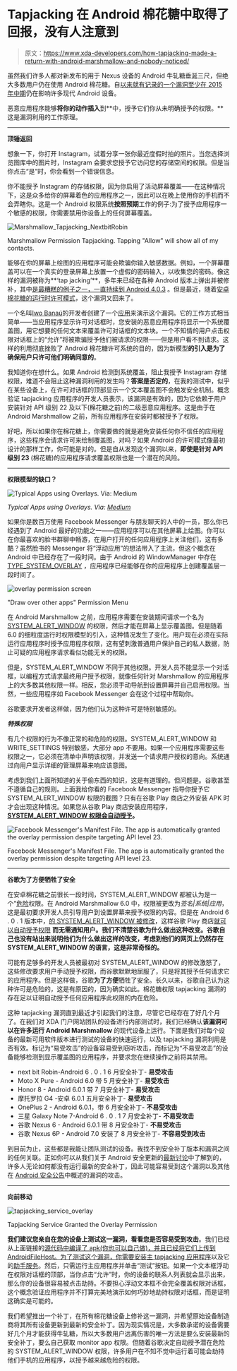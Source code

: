 # Tapjacking 在 Android 棉花糖中取得了回报，没有人注意到

> 原文：<https://www.xda-developers.com/how-tapjacking-made-a-return-with-android-marshmallow-and-nobody-noticed/>

虽然我们许多人都对新发布的用于 Nexus 设备的 Android 牛轧糖垂涎三尺，但绝大多数用户仍在使用 Android 棉花糖。自[以来就有记录的一个漏洞至少在 2015 年中期](https://android-review.googlesource.com/#/c/157670/)仍在影响许多现代 Android 设备。

恶意应用程序能够**将你的动作插入**到**中，授予它们你从未明确授予的权限。**这是漏洞利用的工作原理。

* * *

**顶锤返回**

想象一下，你打开 Instagram，试着分享一张你最近度假时拍的照片。当您选择浏览图库中的图片时，Instagram 会要求您授予它访问您的存储空间的权限。但是当你点击“是”时，你会看到一个错误信息。

你不能授予 Instagram 的存储权限，因为你启用了活动屏幕覆盖——在这种情况下，这是众多给你的屏幕着色的应用程序之一，因此可以在晚上使用你的手机而不会弄瞎你。这是一个 Android 权限系统**按照预期**工作的例子:为了授予应用程序一个敏感的权限，你需要禁用你设备上的任何屏幕覆盖。

 <picture>![Marshmallow_Tapjacking_NextbitRobin](img/46898db226d087bb6c74fbc8231ec265.png)</picture> 

Marshmallow Permission Tapjacking. Tapping "Allow" will show all of my contacts.

能够在你的屏幕上绘图的应用程序可能会欺骗你输入敏感数据。例如，一个屏幕覆盖可以在一个真实的登录屏幕上放置一个虚假的密码输入，以收集您的密码。像这样的漏洞被称为**‘tap jacking’**，多年来已经在各种 Android 版本上弹出并被修补，其中[是最糟糕的例子之一，一直持续到 Android 4.0.3](https://commonsware.com/Android/previews/tapjacking) 。但是最近，随着[安卓棉花糖的运行时许可模式](https://developer.android.com/training/permissions/requesting.html)，这个漏洞又回来了。

一个名叫[Iwo Banaú](https://android-review.googlesource.com/#/q/owner:%22Iwo+Bana%25C5%259B%22+status:open)的开发者创建了一个[应用](https://github.com/iwo/marshmallow-tapjacking)来演示这个漏洞。它的工作方式相当简单——当应用程序显示许可对话框时，您安装的恶意应用程序将显示一个系统覆盖图，用它想要的任何文本来覆盖许可对话框的文本块。一个不知情的用户点击权限对话框上的“允许”将被欺骗授予他们被请求的权限——但是用户看不到请求。这样的利用彻底挫败了 Android 棉花糖许可系统的目的，因为新模型**的引入是为了确保用户只许可他们明确同意的**。

我知道你在想什么。如果 Android 检测到系统覆盖，阻止我授予 Instagram 存储权限，难道不会阻止这种漏洞利用的发生吗？**答案是否定的**，在我的测试中，似乎在某些设备上，在许可对话框的顶部显示一个文本覆盖图不会触发安全机制。概念验证 tapjacking 应用程序的开发人员表示，该漏洞是有效的，因为它依赖于用户安装针对 API 级别 22 及以下(棉花糖之前)的二级恶意应用程序。这是由于在 Android Marshmallow 之前，所有应用程序在安装时都被授予了权限。

好吧，所以如果你在棉花糖上，你需要做的就是避免安装任何你不信任的应用程序，这些程序会请求许可来绘制覆盖图，对吗？如果 Android 的许可模式像最初设计的那样工作，你可能是对的。但是自从发现这个漏洞以来，**即使是针对 API 级别 23** (棉花糖)的应用程序请求覆盖权限也是一个潜在的风险。

* * *

**权限模型的缺口？**

 <picture>![Typical Apps using Overlays. Via: Medium](img/d8e72d2c24de852af20ff5867db5a28b.png)</picture> 

*Typical Apps using Overlays. Via: [Medium](https://medium.com/@rotxed/drawing-over-other-apps-marshmallow-edition-987eff9f99a9#.itr2oah1y)*

如果你是数百万使用 Facebook Messenger 与朋友聊天的人中的一员，那么你已经遇到了 Android 最好的功能之一——应用程序可以在其他屏幕上绘图。你可以在你最喜欢的脸书群聊中畅游，在用户打开的任何应用程序上关注他们，这有多酷？虽然脸书的 Messenger 将“浮动应用”的想法带入了主流，但这个概念在 Android 中已经存在了一段时间。由于 Android 的 WindowManager 中存在 [TYPE_SYSTEM_OVERLAY](https://developer.android.com/reference/android/view/WindowManager.LayoutParams.html#TYPE_SYSTEM_OVERLAY) ，应用程序已经能够在你的应用程序上创建覆盖层一段时间了。

 <picture>![overlay permission screen](img/cc7ff684f9dcdc27da1da1dd1baa7e2c.png)</picture> 

"Draw over other apps" Permission Menu

在 Android Marshmallow 之前，应用程序需要在安装期间请求一个名为 [SYSTEM_ALERT_WINDOW](https://developer.android.com/reference/android/Manifest.permission.html#SYSTEM_ALERT_WINDOW) 的权限，然后才能在屏幕上显示覆盖图。但是随着 6.0 的细粒度运行时权限模型的引入，这种情况发生了变化。用户现在必须在实际运行应用程序时授予应用程序权限，这有望刺激普通用户保护自己的私人数据，防止可疑的应用程序请求看似功能无关的权限。

但是，SYSTEM_ALERT_WINDOW 不同于其他权限。开发人员不能显示一个对话框，以编程方式请求最终用户授予权限，就像任何针对 Marshmallow 的应用程序上的大多数其他权限一样。相反，您必须手动导航到设置屏幕并自己启用权限。当然，一些应用程序如 Facebook Messenger 会在这个过程中帮助你。

谷歌要求开发者这样做，因为他们认为这种许可是特别敏感的。

***特殊权限***

有几个权限的行为不像正常的和危险的权限。SYSTEM_ALERT_WINDOW 和 WRITE_SETTINGS 特别敏感，大部分 app 不要用。如果一个应用程序需要这些权限之一，它必须在清单中声明该权限，并发送一个请求用户授权的意向。系统通过向用户显示详细的管理屏幕来响应该意图。

考虑到我们上面所知道的关于偷东西的知识，这是有道理的。但问题是。谷歌甚至不遵循自己的规则。上面我给你看的 Facebook Messenger 指导你授予它 SYSTEM_ALERT_WINDOW 权限的截图？只有在谷歌 Play 商店之外安装 APK 时才会出现这种情况。如果您从谷歌 Play 商店安装应用程序， **[SYSTEM_ALERT_WINDOW 权限会自动授予](https://stackoverflow.com/questions/36016369/system-alert-window-how-to-get-this-permission-automatically-on-android-6-0-an)。**

 <picture>![Facebook Messenger's Manifest File. The app is automatically granted the overlay permission despite targeting API level 23.](img/e1f9613bf8bee496a094b1705fde8cce.png)</picture> 

Facebook Messenger's Manifest File. The app is automatically granted the overlay permission despite targeting API level 23.

* * *

**谷歌为了方便牺牲了安全**

在安卓棉花糖之前很长一段时间，SYSTEM_ALERT_WINDOW 都被认为是一个“[危险](https://developer.android.com/guide/topics/manifest/permission-element.html)权限。在 Android Marshmallow 6.0 中，权限被更改为*签名|系统|应用*，这是最初要求开发人员引导用户到设置屏幕来授予权限的内容。但是在 Android 6 . 0 . 1 版本中，[的 SYSTEM_ALERT_WINDOW 被修改](https://github.com/android/platform_frameworks_base/commit/01af6a42a6a008d4b208a92510537791b261168c)，这样谷歌 Play 商店[就可以自动授予权限](https://github.com/android/platform_frameworks_base/commit/4ff3b614ab73539763343e0981869c7ab5ee9979) **而无需通知用户。我们不清楚谷歌为什么做出这种改变。谷歌自己也没有站出来说明他们为什么做出这样的改变，考虑到他们的网页上仍然存在 SYSTEM_ALERT_WINDOW 的语言，这是非常奇怪的。**

可能有足够多的开发人员被最初对 SYSTEM_ALERT_WINDOW 的修改激怒了，这些修改要求用户手动授予权限，而谷歌默默地屈服了，只是将其授予任何请求它的应用程序。但是这样做，谷歌**为了方便**牺牲了安全。长久以来，谷歌自己认为这种许可是危险的，这是有原因的，因为确实如此。棉花糖权限 tapjacking 漏洞的存在足以证明自动授予任何应用程序此权限的内在危险。

这种 tapjacking 漏洞直到最近才引起我们的注意，尽管它已经存在了好几个月了。在我们对 XDA 门户网站团队的设备进行内部测试时，我们已经确认**该漏洞可以在许多运行 Android Marshmallow** 的现代设备上运行。下面是我们对每个设备的最新可用软件版本进行测试的设备的快速运行，以及 tapjacking 漏洞利用是否有效。标记为“易受攻击”的设备容易受到窃听攻击，而标记为“不易受攻击”的设备能够检测到显示覆盖图的应用程序，并要求您在继续操作之前将其禁用。

*   next bit Robin-Android 6 . 0 . 1 6 月安全补丁- **易受攻击**
*   Moto X Pure - Android 6.0 带 5 月安全补丁- **易受攻击**
*   Honor 8 - Android 6.0.1 带 7 月安全补丁- **易受攻击**
*   摩托罗拉 G4 -安卓 6.0.1 五月安全补丁- **易受攻击**
*   OnePlus 2 - Android 6.0.1，带 6 月安全补丁- **不易受攻击**
*   三星 Galaxy Note 7-Android 6 . 0 . 1 7 月安全补丁- **不易受攻击**
*   谷歌 Nexus 6 - Android 6.0.1 带 8 月安全补丁- **不易受攻击**
*   谷歌 Nexus 6P - Android 7.0 安装了 8 月安全补丁- **不容易受到攻击**

到目前为止，这些都是我能让团队测试的设备。我找不到安全补丁版本和漏洞之间的任何关联。正如你可以从我们关于 Android 安全更新的[最新讨论](http://www.xda-developers.com/what-android-security-patch-are-you-on-right-now-and-does-it-really-affectbother-you/)中了解到的，许多人无论如何都没有运行最新的安全补丁，因此可能容易受到这个漏洞以及其他在 [Android 安全公告](https://source.android.com/security/bulletin/)中概述的漏洞的攻击。

* * *

**向前移动**

 <picture>![tapjacking_service_overlay](img/85be5800319b0cd8e1329c64191f32f6.png)</picture> 

Tapjacking Service Granted the Overlay Permission

**我们建议您亲自在您的设备上测试这一漏洞，看看您是否容易受到攻击**。我们已经从上面链接的[源代码中编译了 apk(你也可以自己做)，并且已经将它们上传到 AndroidFileHost。为了测试这个漏洞，你需要安装](https://github.com/iwo/marshmallow-tapjacking)[主 tapjacking 应用程序](https://www.androidfilehost.com/?fid=24651430732237150)以及它的[助手服务](https://www.androidfilehost.com/?fid=24651430732237151)。然后，只需运行主应用程序并单击“测试”按钮。如果一个文本框浮动在权限对话框的顶部，当你点击“允许”时，你的设备的联系人列表就会显示出来，那么你的设备很容易被点击劫持。不要担心浮动文本框不会完全覆盖权限对话框，这个概念验证应用程序并不打算完美地演示如何巧妙地劫持权限对话框，而是证明这确实是可能的。

我们希望推出一个补丁，在所有棉花糖设备上修补这一漏洞，并希望原始设备制造商将其所有设备更新到最新的安全补丁。因为现实情况是，大多数承诺的设备需要好几个月才能获得牛轧糖，所以大多数用户远离伤害的唯一方法是要么安装最新的安全补丁，要么自己获取 monitor app 权限。但随着谷歌决定自动授予潜在危险的 SYSTEM_ALERT_WINDOW 权限，许多用户在不知不觉中运行着可能会劫持他们手机的应用程序，以授予越来越危险的权限。